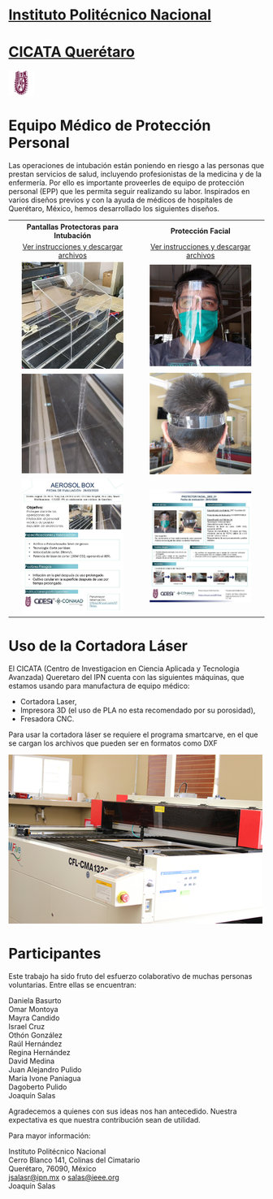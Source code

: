 # [Instituto Politécnico Nacional](https://www.ipn.mx/)
# [CICATA Querétaro](https://www.cicataqro.ipn.mx/cq/qro/Paginas/index.html) 
![logo](https://github.com/CICATA/covid19/blob/master/ipn.png)
# Equipo Médico de Protección Personal 



Las operaciones de intubación están poniendo en riesgo a las personas que prestan servicios de salud, incluyendo profesionistas de la medicina y de la enfermería. Por ello es importante proveerles de equipo de protección personal (EPP) que les permita seguir realizando su labor. Inspirados en varios diseños previos y con la ayuda de médicos de hospitales de Querétaro, México, hemos desarrollado los siguientes diseños.

<table align="center">
  <tr>
    <th  align="center">Pantallas Protectoras para Intubación</th>
    <th  align="center">Protección Facial</th>
  </tr>
  <tr>
    <td  align="center"><a href="https://github.com/CICATA/covid19/blob/master/AerosolBox.md">Ver instrucciones y descargar archivos</a></td>
    <td  align="center"><a href="https://github.com/CICATA/covid19/blob/master/ProteccionFacial.md">Ver instrucciones y descargar archivos</a></td>
  </tr>
  <tr>
    <td  align="center"><img src="https://raw.githubusercontent.com/CICATA/covid19/master/terminada.jpg" width="200"></td>
    <td  align="center"><img src="https://raw.githubusercontent.com/CICATA/covid19/master/muestraFrente.jpg" width="200"></td>
  </tr>
  <tr>
    <td  align="center"><img src="https://raw.githubusercontent.com/CICATA/covid19/master/esquinas.jpg" width="200" ></td>
    <td  align="center"><img src="https://raw.githubusercontent.com/CICATA/covid19/master/muestraTrasero.jpg" width="200" ></td>
  </tr>
  <tr>
    <td  align="center"><a href="https://github.com/CICATA/covid19/releases/download/1.1/fichaTecnicaBox.jpg"><img src="https://github.com/CICATA/covid19/blob/master/fichaTecnicaBox.jpg" width="200"><a/></td>
    <td  align="center"><a href="https://github.com/CICATA/covid19/releases/download/1.1/fichaTecnicaCareta.jpg"><img src="https://github.com/CICATA/covid19/blob/master/fichaTecnicaCareta.jpg" width="200"></a</td>
  </tr>
</table>


# Uso de la Cortadora Láser

El CICATA (Centro de Investigacion en Ciencia Aplicada y Tecnologia Avanzada)  Queretaro del IPN cuenta con las siguientes máquinas, que estamos usando para manufactura de equipo médico:

+ Cortadora Laser,
+ Impresora 3D (el uso de PLA no esta recomendado por su porosidad),
+ Fresadora CNC.


Para usar la cortadora láser se requiere el programa smartcarve, en el que se cargan los archivos que pueden ser en formatos como DXF

![cortadora](https://github.com/CICATA/covid19/blob/master/cortadora.jpg)


# Participantes
Este trabajo ha sido fruto del esfuerzo colaborativo de muchas personas voluntarias. Entre ellas se encuentran:

Daniela Basurto<br/>
Omar Montoya<br/>
Mayra Candido<br/>
Israel Cruz <br/>
Othón González<br/>
Raúl Hernández<br/>
Regina Hernández<br/>
David Medina<br/>
Juan Alejandro Pulido<br/>
Maria Ivone Paniagua<br/>
Dagoberto Pulido<br/>
Joaquín Salas<br/>

Agradecemos a quienes con sus ideas nos han antecedido. Nuestra expectativa es que nuestra contribución sean de utilidad. 

Para mayor información: 

Instituto Politécnico Nacional<br/>
Cerro Blanco 141, Colinas del Cimatario<br/> 
Querétaro, 76090, México<br/>
jsalasr@ipn.mx o salas@ieee.org<br/>
Joaquín Salas
